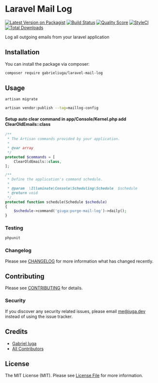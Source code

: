 # Laravel Mail Log

[![Latest Version on Packagist](https://img.shields.io/packagist/v/gabrieliuga/laravel-mail-log.svg?style=flat-square)](https://packagist.org/packages/gabrieliuga/laravel-mail-log)
[![Build Status](https://img.shields.io/travis/gabrieliuga/laravel-mail-log/master.svg?style=flat-square)](https://travis-ci.org/gabrieliuga/laravel-mail-log)
[![Quality Score](https://img.shields.io/scrutinizer/g/gabrieliuga/laravel-mail-log.svg?style=flat-square)](https://scrutinizer-ci.com/g/gabrieliuga/laravel-mail-log)
[![StyleCI](https://github.styleci.io/repos/234824362/shield?branch=master)](https://github.styleci.io/repos/234824362)
[![Total Downloads](https://img.shields.io/packagist/dt/gabrieliuga/laravel-mail-log.svg?style=flat-square)](https://packagist.org/packages/gabrieliuga/laravel-mail-log)

Log all outgoing emails from your laravel application

## Installation

You can install the package via composer:

```bash
composer require gabrieliuga/laravel-mail-log
```

## Usage

``` bash
artisan migrate

artisan vendor:publish --tag=maillog-config

```
#### Setup auto clear command in app/Console/Kernel.php add ClearOldEmails::class
```php
/**
 * The Artisan commands provided by your application.
 *
 * @var array
 */
protected $commands = [
    ClearOldEmails::class,
];

/**
 * Define the application's command schedule.
 *
 * @param  \Illuminate\Console\Scheduling\Schedule  $schedule
 * @return void
 */
protected function schedule(Schedule $schedule)
{
    $schedule->command('giuga:purge-mail-log')->daily();
}

```

### Testing

``` bash
phpunit
```

### Changelog

Please see [CHANGELOG](CHANGELOG.md) for more information what has changed recently.

## Contributing

Please see [CONTRIBUTING](CONTRIBUTING.md) for details.

### Security

If you discover any security related issues, please email me@iuga.dev instead of using the issue tracker.

## Credits

- [Gabriel Iuga](https://github.com/gabrieliuga)
- [All Contributors](../../contributors)

## License

The MIT License (MIT). Please see [License File](LICENSE.md) for more information.
